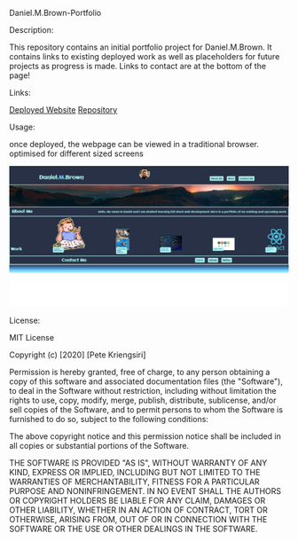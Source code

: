 Daniel.M.Brown-Portfolio


Description:

This repository contains an initial portfolio project for Daniel.M.Brown. It contains links to existing deployed work as well as placeholders for future projects as progress is made. Links to contact are at the bottom of the page!

Links:

[Deployed Website](https://thedanbrown.github.io/Daniel.M.Brown-Portfolio/)
[Repository](https://github.com/Thedanbrown/Daniel.M.Brown-Portfolio)

Usage:

once deployed, the webpage can be viewed in a traditional browser. optimised for different sized screens

![alt text](assets/images/dmbportfolio.png)

License:

MIT License

Copyright (c) [2020] [Pete Kriengsiri]

Permission is hereby granted, free of charge, to any person obtaining a copy of this software and associated documentation files (the "Software"), to deal in the Software without restriction, including without limitation the rights to use, copy, modify, merge, publish, distribute, sublicense, and/or sell copies of the Software, and to permit persons to whom the Software is furnished to do so, subject to the following conditions:

The above copyright notice and this permission notice shall be included in all copies or substantial portions of the Software.

THE SOFTWARE IS PROVIDED "AS IS", WITHOUT WARRANTY OF ANY KIND, EXPRESS OR IMPLIED, INCLUDING BUT NOT LIMITED TO THE WARRANTIES OF MERCHANTABILITY, FITNESS FOR A PARTICULAR PURPOSE AND NONINFRINGEMENT. IN NO EVENT SHALL THE AUTHORS OR COPYRIGHT HOLDERS BE LIABLE FOR ANY CLAIM, DAMAGES OR OTHER LIABILITY, WHETHER IN AN ACTION OF CONTRACT, TORT OR OTHERWISE, ARISING FROM, OUT OF OR IN CONNECTION WITH THE SOFTWARE OR THE USE OR OTHER DEALINGS IN THE SOFTWARE.